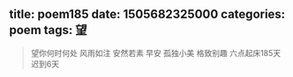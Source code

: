 title: poem185
date: 1505682325000
categories: poem
tags: 望
---
> 望你何时何处
风雨如注
安然若素
早安
孤独小美
格致别趣
六点起床185天 迟到6天